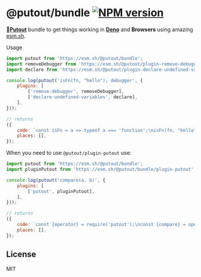 # @putout/bundle [![NPM version][NPMIMGURL]][NPMURL]

[NPMIMGURL]: https://img.shields.io/npm/v/@putout/bundle.svg?style=flat&longCache=true
[NPMURL]: https://npmjs.org/package/@putout/bundle "npm"

🐊[**Putout**](https://github.com/coderaiser/putout) bundle to get things working in [**Deno**](https://deno.land) and **Browsers** using amazing [esm.sh](https://esm.sh).

Usage

```js
import putout from 'https://esm.sh/@putout/bundle';
import removeDebugger from 'https://esm.sh/@putout/plugin-remove-debugger?alias=putout:@putout/bundle';
import declare from 'https://esm.sh/@putout/plugin-declare-undefined-variables?alias=putout:@putout/bundle';

console.log(putout('isFn(fn, "hello"); debugger', {
    plugins: [
        ['remove-debugger', removeDebugger],
        ['declare-undefined-variables', declare],
    ],
}));

// returns
({
    code: `const isFn = a => typeof a === 'function';\nisFn(fn, "hello");`,
    places: [],
});
```

When you need to use `@putout/plugin-putout` use:

```js
import putout from 'https://esm.sh/@putout/bundle';
import pluginPutout from 'https://esm.sh/@putout/bundle/plugin-putout';

console.log(putout('compare(a, b)', {
    plugins: [
        ['putout', pluginPutout],
    ],
}));

// returns
({
    code: `const {operator} = require('putout');\nconst {compare} = operator;\ncompare(a, b)`,
    places: [],
});
```

## License

MIT
